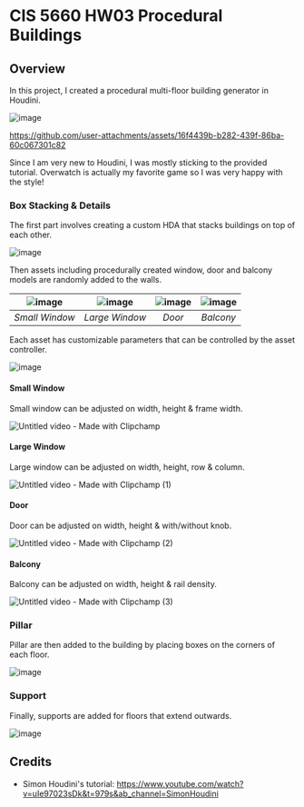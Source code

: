 # CIS 5660 HW03 Procedural Buildings

## Overview
In this project, I created a procedural multi-floor building generator in Houdini.

![image](https://github.com/user-attachments/assets/835ba82c-1e45-4694-a6c5-beb3d957e999)

https://github.com/user-attachments/assets/16f4439b-b282-439f-86ba-60c067301c82

Since I am very new to Houdini, I was mostly sticking to the provided tutorial. Overwatch is actually my favorite game so I was very happy with the style!

### Box Stacking & Details

The first part involves creating a custom HDA that stacks buildings on top of each other. 

![image](https://github.com/user-attachments/assets/db44d44a-ac61-4e8f-8508-0018b902475b)

Then assets including procedurally created window, door and balcony models are randomly added to the walls.

|![image](https://github.com/user-attachments/assets/6f16d931-1bce-4883-bfac-66059089c343)|![image](https://github.com/user-attachments/assets/dc5feb1a-858f-4dff-baa4-406177c15929)|![image](https://github.com/user-attachments/assets/fd650a22-bfe5-43c3-b8c0-2c5782fc01b1)|![image](https://github.com/user-attachments/assets/ed4a7b45-e0cd-4408-af61-6681b0a625d5)|
|:--:|:--:|:--:|:--:|
|*Small Window*|*Large Window*|*Door*|*Balcony*|

Each asset has customizable parameters that can be controlled by the asset controller.

![image](https://github.com/user-attachments/assets/252a1080-3238-4c9f-848e-84aa5d48ef3d)

#### Small Window

Small window can be adjusted on width, height & frame width.

![Untitled video - Made with Clipchamp](https://github.com/user-attachments/assets/2e694b80-425f-4f76-8e83-7785f495e2c5)


#### Large Window

Large window can be adjusted on width, height, row & column.

![Untitled video - Made with Clipchamp (1)](https://github.com/user-attachments/assets/50b91d6e-2842-42fc-96ed-0808a46a5d35)


#### Door

Door can be adjusted on width, height & with/without knob.

![Untitled video - Made with Clipchamp (2)](https://github.com/user-attachments/assets/ed2d12aa-fd79-451c-ba71-0325f1984246)


#### Balcony

Balcony can be adjusted on width, height & rail density.

![Untitled video - Made with Clipchamp (3)](https://github.com/user-attachments/assets/7dab776b-15a6-4952-87e7-14ff6ff49b7c)


### Pillar

Pillar are then added to the building by placing boxes on the corners of each floor.

![image](https://github.com/user-attachments/assets/eb5af282-24c6-447d-845a-0897999165a5)


### Support

Finally, supports are added for floors that extend outwards.

![image](https://github.com/user-attachments/assets/fba7fc90-1029-4995-9c28-c5e71c81917a)


## Credits

- Simon Houdini's tutorial: https://www.youtube.com/watch?v=uIe97023sDk&t=979s&ab_channel=SimonHoudini
